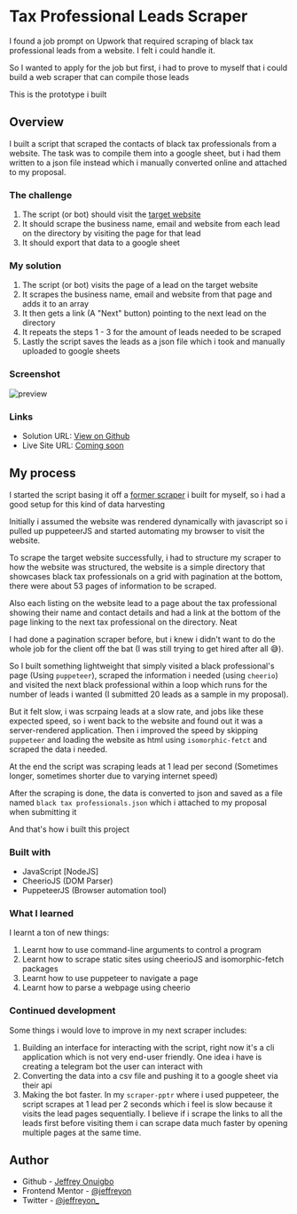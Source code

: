# Tax Professional Leads Scraper

I found a job prompt on Upwork that required scraping of black tax professional leads from a website. I felt i could handle it.

So I wanted to apply for the job but first, i had to prove to myself that i could build a web scraper that can compile those leads

This is the prototype i built

## Overview

I built a script that scraped the contacts of black tax professionals from a website. The task was to compile them into a google sheet, but i had them written to a json file instead which i manually converted online and attached to my proposal.

### The challenge

1. The script (or bot) should visit the [target website](https://blacktaxprofessionals.com/taxprofessionals/smart-business-solutions/)
2. It should scrape the business name, email and website from each lead on the directory by visiting the page for that lead
3. It should export that data to a google sheet

### My solution

1. The script (or bot) visits the page of a lead on the target website
2. It scrapes the business name, email and website from that page and adds it to an array
3. It then gets a link (A "Next" button) pointing to the next lead on the directory
4. It repeats the steps 1 - 3 for the amount of leads needed to be scraped
5. Lastly the script saves the leads as a json file which i took and manually uploaded to google sheets

### Screenshot

![preview](./preview.gif)

### Links

-   Solution URL: [View on Github](https://github.com/Jeffreyon/tax-professionals-scraper)
-   Live Site URL: [Coming soon](#)

## My process

I started the script basing it off a [former scraper](https://github.com/Jeffreyon/jumia-flash-sales-web-scraper) i built for myself, so i had a good setup for this kind of data harvesting

Initially i assumed the website was rendered dynamically with javascript so i pulled up puppeteerJS and started automating my browser to visit the website.

To scrape the target website successfully, i had to structure my scraper to how the website was structured, the website is a simple directory that showcases black tax professionals on a grid with pagination at the bottom, there were about 53 pages of information to be scraped.

Also each listing on the website lead to a page about the tax professional showing their name and contact details and had a link at the bottom of the page linking to the next tax professional on the directory. Neat

I had done a pagination scraper before, but i knew i didn't want to do the whole job for the client off the bat (I was still trying to get hired after all 😅).

So I built something lightweight that simply visited a black professional's page (Using `puppeteer`), scraped the information i needed (using `cheerio`) and visited the next black professional within a loop which runs for the number of leads i wanted (I submitted 20 leads as a sample in my proposal).

But it felt slow, i was scrpaing leads at a slow rate, and jobs like these expected speed, so i went back to the website and found out it was a server-rendered application. Then i improved the speed by skipping `puppeteer` and loading the website as html using `isomorphic-fetct` and scraped the data i needed.

At the end the script was scraping leads at 1 lead per second (Sometimes longer, sometimes shorter due to varying internet speed)

After the scraping is done, the data is converted to json and saved as a file named `black tax professionals.json` which i attached to my proposal when submitting it

And that's how i built this project

### Built with

-   JavaScript [NodeJS]
-   CheerioJS (DOM Parser)
-   PuppeteerJS (Browser automation tool)

### What I learned

I learnt a ton of new things:

1. Learnt how to use command-line arguments to control a program
2. Learnt how to scrape static sites using cheerioJS and isomorphic-fetch packages
3. Learnt how to use puppeteer to navigate a page
4. Learnt how to parse a webpage using cheerio

### Continued development

Some things i would love to improve in my next scraper includes:

1. Building an interface for interacting with the script, right now it's a cli application which is not very end-user friendly. One idea i have is creating a telegram bot the user can interact with
2. Converting the data into a csv file and pushing it to a google sheet via their api
3. Making the bot faster. In my `scraper-pptr` where i used puppeteer, the script scrapes at 1 lead per 2 seconds which i feel is slow because it visits the lead pages sequentially. I believe if i scrape the links to all the leads first before visiting them i can scrape data much faster by opening multiple pages at the same time.

## Author

-   Github - [Jeffrey Onuigbo](https://www.github.com/Jeffreyon)
-   Frontend Mentor - [@jeffreyon](https://www.frontendmentor.io/profile/Jeffreyon)
-   Twitter - [@jeffreyon\_](https://www.twitter.com/jeffreyon_)
